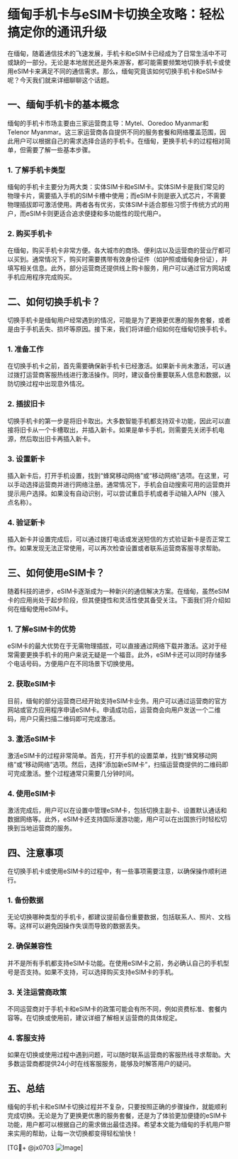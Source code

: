 # 缅甸手机卡与eSIM卡切换全攻略：轻松搞定你的通讯升级

在缅甸，随着通信技术的飞速发展，手机卡和eSIM卡已经成为了日常生活中不可或缺的一部分。无论是本地居民还是外来游客，都可能需要频繁地切换手机卡或使用eSIM卡来满足不同的通信需求。那么，缅甸究竟该如何切换手机卡和eSIM卡呢？今天我们就来详细聊聊这个话题。

## 一、缅甸手机卡的基本概念

缅甸的手机卡市场主要由三家运营商主导：Mytel、Ooredoo Myanmar和Telenor Myanmar。这三家运营商各自提供不同的服务套餐和网络覆盖范围，因此用户可以根据自己的需求选择合适的手机卡。在缅甸，更换手机卡的过程相对简单，但需要了解一些基本步骤。

### 1. 了解手机卡类型

缅甸的手机卡主要分为两大类：实体SIM卡和eSIM卡。实体SIM卡是我们常见的物理卡片，需要插入手机的SIM卡槽中使用；而eSIM卡则是嵌入式芯片，不需要物理插拔即可激活使用。两者各有优劣，实体SIM卡适合那些习惯于传统方式的用户，而eSIM卡则更适合追求便捷和多功能性的现代用户。

### 2. 购买手机卡

在缅甸，购买手机卡非常方便。各大城市的商场、便利店以及运营商的营业厅都可以买到。通常情况下，购买时需要携带有效身份证件（如护照或缅甸身份证），并填写相关信息。此外，部分运营商还提供线上购卡服务，用户可以通过官方网站或手机应用程序完成购买。

## 二、如何切换手机卡？

切换手机卡是缅甸用户经常遇到的情况，可能是为了更换更优惠的服务套餐，或者是由于手机丢失、损坏等原因。接下来，我们将详细介绍如何在缅甸切换手机卡。

### 1. 准备工作

在切换手机卡之前，首先需要确保新手机卡已经激活。如果新卡尚未激活，可以通过拨打运营商客服热线进行激活操作。同时，建议备份重要联系人信息和数据，以防切换过程中出现意外情况。

### 2. 插拔旧卡

切换手机卡的第一步是将旧卡取出。大多数智能手机都支持双卡功能，因此可以直接将旧卡从一个卡槽取出，并插入新卡。如果是单卡手机，则需要先关闭手机电源，然后取出旧卡再插入新卡。

### 3. 设置新卡

插入新卡后，打开手机设置，找到“蜂窝移动网络”或“移动网络”选项。在这里，可以手动选择运营商并进行网络注册。通常情况下，手机会自动搜索可用的运营商并提示用户选择。如果没有自动识别，可以尝试重启手机或者手动输入APN（接入点名称）。

### 4. 验证新卡

插入新卡并设置完成后，可以通过拨打电话或发送短信的方式验证新卡是否正常工作。如果发现无法正常使用，可以再次检查设置或者联系运营商客服寻求帮助。

## 三、如何使用eSIM卡？

随着科技的进步，eSIM卡逐渐成为一种新兴的通信解决方案。在缅甸，虽然eSIM卡的应用尚处于起步阶段，但其便捷性和灵活性使其备受关注。下面我们将介绍如何在缅甸使用eSIM卡。

### 1. 了解eSIM卡的优势

eSIM卡的最大优势在于无需物理插拔，可以直接通过网络下载并激活。这对于经常需要更换手机卡的用户来说无疑是一个福音。此外，eSIM卡还可以同时存储多个电话号码，方便用户在不同场景下切换使用。

### 2. 获取eSIM卡

目前，缅甸的部分运营商已经开始支持eSIM卡业务。用户可以通过运营商的官方网站或官方应用程序申请eSIM卡。申请成功后，运营商会向用户发送一个二维码，用户只需扫描二维码即可完成激活。

### 3. 激活eSIM卡

激活eSIM卡的过程非常简单。首先，打开手机的设置菜单，找到“蜂窝移动网络”或“移动网络”选项。然后，选择“添加新eSIM卡”，扫描运营商提供的二维码即可完成激活。整个过程通常只需要几分钟时间。

### 4. 使用eSIM卡

激活完成后，用户可以在设置中管理eSIM卡，包括切换主副卡、设置默认通话和数据网络等。此外，eSIM卡还支持国际漫游功能，用户可以在出国旅行时轻松切换到当地运营商的服务。

## 四、注意事项

在切换手机卡或使用eSIM卡的过程中，有一些事项需要注意，以确保操作顺利进行。

### 1. 备份数据

无论切换哪种类型的手机卡，都建议提前备份重要数据，包括联系人、照片、文档等。这样可以避免因操作失误而导致的数据丢失。

### 2. 确保兼容性

并不是所有手机都支持eSIM卡功能。在使用eSIM卡之前，务必确认自己的手机型号是否支持。如果不支持，可以选择购买支持eSIM卡的手机。

### 3. 关注运营商政策

不同运营商对于手机卡和eSIM卡的政策可能会有所不同，例如资费标准、套餐内容等。在切换或使用前，建议详细了解相关运营商的具体规定。

### 4. 客服支持

如果在切换或使用过程中遇到问题，可以随时联系运营商的客服热线寻求帮助。大多数运营商都提供24小时在线客服服务，能够及时解答用户的疑问。

## 五、总结

缅甸的手机卡和eSIM卡切换过程并不复杂，只要按照正确的步骤操作，就能顺利完成切换。无论是为了更换更优惠的服务套餐，还是为了体验更加便捷的eSIM卡功能，用户都可以根据自己的需求做出最佳选择。希望本文能为缅甸的手机用户带来实用的帮助，让每一次切换都变得轻松愉快！

[TG💪+ @jx0703 ![Image](https://github.com/user-attachments/assets/dbca1d08-cadb-493c-b0ec-ad6f7a83f270)]